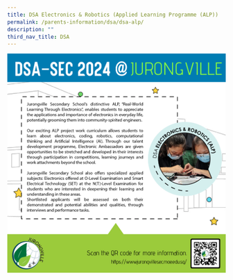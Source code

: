 ```yaml
---
title: DSA Electronics & Robotics (Applied Learning Programme (ALP))
permalink: /parents-information/dsa/dsa-alp/
description: ""
third_nav_title: DSA
---
```

![](/images/jvss_dsa2024_alp.jpg)